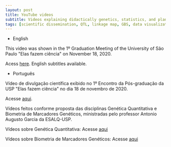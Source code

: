 ```yaml
---
layout: post
title: YouTube videos
subtitle: Videos explaining didactically genetics, statistics, and plant breeding subjects (in Portuguese).
tags: [scientific dissemination, QTL, linkage map, GBS, data visualization, R]
---
```


* English

This video was shown in the 1º Graduation Meeting of the University of São Paulo "Elas fazem ciência"  on November 18, 2020.

Acess [here](https://www.youtube.com/watch?v=ChhAz-_ZrmY). English subtitles available.

* Português

Vídeo de divulgação científica exibido no 1º Encontro da Pós-graduação da USP "Elas fazem ciência" no dia 18 de novembro de 2020.

Acesse [aqui](https://www.youtube.com/watch?v=ChhAz-_ZrmY).

Vídeos feitos conforme proposta das disciplinas Genética Quantitativa e Biometria de Marcadores Genéticos, ministradas pelo professor Antonio Augusto Garcia da ESALQ-USP.

Vídeos sobre Genética Quantitativa:
Acesse [aqui](https://www.youtube.com/playlist?list=PLZjrWdm3iq-jVzOSyCKqQOUHrlv5rOlEs)

Vídeos sobre Biometria de Marcadores Genéticos:
Acesse [aqui](https://www.youtube.com/playlist?list=PLZjrWdm3iq-hxGb7zbliWO0vDw0_k2FFc)
